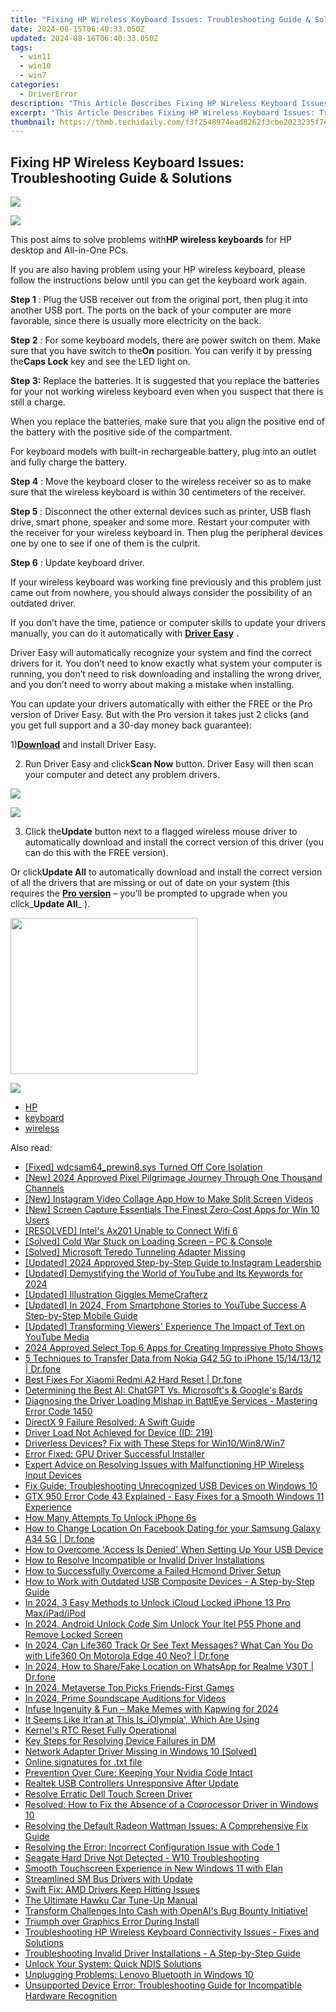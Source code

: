 ```yaml
---
title: "Fixing HP Wireless Keyboard Issues: Troubleshooting Guide & Solutions"
date: 2024-08-15T06:40:33.050Z
updated: 2024-08-16T06:40:33.050Z
tags:
  - win11
  - win10
  - win7
categories:
  - DriverError
description: "This Article Describes Fixing HP Wireless Keyboard Issues: Troubleshooting Guide & Solutions"
excerpt: "This Article Describes Fixing HP Wireless Keyboard Issues: Troubleshooting Guide & Solutions"
thumbnail: https://thmb.techidaily.com/f3f2548974ead8262f3cbe2023235f7ed337f6212ab7a7e3e523b3fd374baa30.jpg
---
```


## Fixing HP Wireless Keyboard Issues: Troubleshooting Guide & Solutions

<!-- affiliate ads begin -->
<a href="https://secure.2checkout.com/order/checkout.php?PRODS=4940317&QTY=1&AFFILIATE=108875&CART=1"><img src="https://secure.avangate.com/images/merchant/333ac5d90817d69113471fbb6e531bee/sps-partnership-728x90eng.png" border="0"></a>
<!-- affiliate ads end -->
![](https://support.hp.com/doc-images/787/c01577540.jpg)

 This post aims to solve problems with**HP wireless keyboards** for HP desktop and All-in-One PCs.

 If you are also having problem using your HP wireless keyboard, please follow the instructions below until you can get the keyboard work again.

**Step 1** : Plug the USB receiver out from the original port, then plug it into another USB port. The ports on the back of your computer are more favorable, since there is usually more electricity on the back.

**Step 2** : For some keyboard models, there are power switch on them. Make sure that you have switch to the**On** position. You can verify it by pressing the**Caps Lock** key and see the LED light on.

**Step 3:** Replace the batteries. It is suggested that you replace the batteries for your not working wireless keyboard even when you suspect that there is still a charge.

 When you replace the batteries, make sure that you align the positive end of the battery with the positive side of the compartment.

 For keyboard models with built-in rechargeable battery, plug into an outlet and fully charge the battery.

**Step 4** : Move the keyboard closer to the wireless receiver so as to make sure that the wireless keyboard is within 30 centimeters of the receiver.

**Step 5** : Disconnect the other external devices such as printer, USB flash drive, smart phone, speaker and some more. Restart your computer with the receiver for your wireless keyboard in. Then plug the peripheral devices one by one to see if one of them is the culprit.

**Step 6** : Update keyboard driver.

 If your wireless keyboard was working fine previously and this problem just came out from nowhere, you should always consider the possibility of an outdated driver.

 If you don’t have the time, patience or computer skills to update your drivers manually, you can do it automatically with [**Driver Easy**](https://tools.techidaily.com/drivereasy/download/) .

 Driver Easy will automatically recognize your system and find the correct drivers for it. You don’t need to know exactly what system your computer is running, you don’t need to risk downloading and installing the wrong driver, and you don’t need to worry about making a mistake when installing.

 You can update your drivers automatically with either the FREE or the Pro version of Driver Easy. But with the Pro version it takes just 2 clicks (and you get full support and a 30-day money back guarantee):

 1)[**Download**](https://tools.techidaily.com/drivereasy/download/) and install Driver Easy.

 2) Run Driver Easy and click**Scan Now** button. Driver Easy will then scan your computer and detect any problem drivers.

<!-- affiliate ads begin -->
<a href="https://secure.2checkout.com/order/checkout.php?PRODS=33729450&QTY=1&AFFILIATE=108875&CART=1"><img src="https://secure.avangate.com/images/merchant/7f687767ccf20fcea1c9dc4a5adc2326/Digisigner_banner_728_x_90_color_version.png" border="0"></a>
<!-- affiliate ads end -->
![](https://images.drivereasy.com/wp-content/uploads/2017/06/img_5937b3a69e0a7.png)

 3) Click the**Update** button next to a flagged wireless mouse driver to automatically download and install the correct version of this driver (you can do this with the FREE version).

 Or click**Update All** to automatically download and install the correct version of all the drivers that are missing or out of date on your system (this requires the [**Pro version**](https://tools.techidaily.com/drivereasy/download/) – you’ll be prompted to upgrade when you click_**Update All**_ ).

<!-- affiliate ads begin -->
<a href="https://homestyler.sjv.io/c/5597632/2044747/22993" target="_top" id="2044747"><img src="//a.impactradius-go.com/display-ad/22993-2044747" border="0" alt="" width="300" height="250"/></a><img height="0" width="0" src="https://imp.pxf.io/i/5597632/2044747/22993" style="position:absolute;visibility:hidden;" border="0" />
<!-- affiliate ads end -->
![](https://images.drivereasy.com/wp-content/uploads/2017/06/img_5937b4a6ba68a.jpg)

* [HP](https://tools.techidaily.com/drivereasy/download/)
* [keyboard](https://bellelily.pxf.io/m5azgm)
* [wireless](https://tools.techidaily.com/drivereasy/download/)

<ins class="adsbygoogle"
     style="display:block"
     data-ad-format="autorelaxed"
     data-ad-client="ca-pub-7571918770474297"
     data-ad-slot="1223367746"></ins>



<ins class="adsbygoogle"
     style="display:block"
     data-ad-client="ca-pub-7571918770474297"
     data-ad-slot="8358498916"
     data-ad-format="auto"
     data-full-width-responsive="true"></ins>



<span class="atpl-alsoreadstyle">Also read:</span>
<div><ul>
<li><a href="https://driver-error.techidaily.com/fixed-wdcsam64prewin8sys-turned-off-core-isolation/"><u>[Fixed] wdcsam64_prewin8.sys Turned Off Core Isolation</u></a></li>
<li><a href="https://youtube-zero.techidaily.com/024-approved-pixel-pilgrimage-journey-through-one-thousand-channels/"><u>[New] 2024 Approved  Pixel Pilgrimage  Journey Through One Thousand Channels</u></a></li>
<li><a href="https://instagram-video-recordings.techidaily.com/new-instagram-video-collage-app-how-to-make-split-screen-videos/"><u>[New] Instagram Video Collage App  How to Make Split Screen Videos</u></a></li>
<li><a href="https://extra-guidance.techidaily.com/new-screen-capture-essentials-the-finest-zero-cost-apps-for-win-10-users/"><u>[New] Screen Capture Essentials  The Finest Zero-Cost Apps for Win 10 Users</u></a></li>
<li><a href="https://driver-error.techidaily.com/resolved-intels-ax201-unable-to-connect-wifi-6/"><u>[RESOLVED] Intel's Ax201 Unable to Connect Wifi 6</u></a></li>
<li><a href="https://win-blog.techidaily.com/solved-cold-war-stuck-on-loading-screen-pc-and-console/"><u>[Solved] Cold War Stuck on Loading Screen – PC & Console</u></a></li>
<li><a href="https://driver-error.techidaily.com/solved-microsoft-teredo-tunneling-adapter-missing/"><u>[Solved] Microsoft Teredo Tunneling Adapter Missing</u></a></li>
<li><a href="https://instagram-clips.techidaily.com/updated-2024-approved-step-by-step-guide-to-instagram-leadership/"><u>[Updated] 2024 Approved  Step-by-Step Guide to Instagram Leadership</u></a></li>
<li><a href="https://facebook-record-videos.techidaily.com/updated-demystifying-the-world-of-youtube-and-its-keywords-for-2024/"><u>[Updated] Demystifying the World of YouTube and Its Keywords for 2024</u></a></li>
<li><a href="https://some-knowledge.techidaily.com/updated-illustration-giggles-memecrafterz/"><u>[Updated] Illustration Giggles  MemeCrafterz</u></a></li>
<li><a href="https://eaxpv-info.techidaily.com/updated-in-2024-from-smartphone-stories-to-youtube-success-a-step-by-step-mobile-guide/"><u>[Updated] In 2024, From Smartphone Stories to YouTube Success  A Step-by-Step Mobile Guide</u></a></li>
<li><a href="https://facebook-record-videos.techidaily.com/updated-transforming-viewers-experience-the-impact-of-text-on-youtube-media/"><u>[Updated] Transforming Viewers' Experience  The Impact of Text on YouTube Media</u></a></li>
<li><a href="https://extra-skills.techidaily.com/2024-approved-select-top-6-apps-for-creating-impressive-photo-shows/"><u>2024 Approved  Select Top 6 Apps for Creating Impressive Photo Shows</u></a></li>
<li><a href="https://blog-min.techidaily.com/5-techniques-to-transfer-data-from-nokia-g42-5g-to-iphone-15141312-drfone-by-drfone-transfer-from-android-transfer-from-android/"><u>5 Techniques to Transfer Data from Nokia G42 5G to iPhone 15/14/13/12 | Dr.fone</u></a></li>
<li><a href="https://techidaily.com/best-fixes-for-xiaomi-redmi-a2-hard-reset-drfone-by-drfone-reset-android-reset-android/"><u>Best Fixes For Xiaomi Redmi A2 Hard Reset | Dr.fone</u></a></li>
<li><a href="https://tech-hub.techidaily.com/determining-the-best-ai-chatgpt-vs-microsofts-and-googles-bards/"><u>Determining the Best AI: ChatGPT Vs. Microsoft's & Google's Bards</u></a></li>
<li><a href="https://driver-error.techidaily.com/diagnosing-the-driver-loading-mishap-in-battleye-services-mastering-error-code-1450/"><u>Diagnosing the Driver Loading Mishap in BattlEye Services - Mastering Error Code 1450</u></a></li>
<li><a href="https://driver-error.techidaily.com/directx-9-failure-resolved-a-swift-guide/"><u>DirectX 9 Failure Resolved: A Swift Guide</u></a></li>
<li><a href="https://driver-error.techidaily.com/driver-load-not-achieved-for-device-id-219/"><u>Driver Load Not Achieved for Device (ID: 219)</u></a></li>
<li><a href="https://driver-error.techidaily.com/driverless-devices-fix-with-these-steps-for-win10win8win7/"><u>Driverless Devices? Fix with These Steps for Win10/Win8/Win7</u></a></li>
<li><a href="https://driver-error.techidaily.com/error-fixed-gpu-driver-successful-installer/"><u>Error Fixed: GPU Driver Successful Installer</u></a></li>
<li><a href="https://driver-error.techidaily.com/expert-advice-on-resolving-issues-with-malfunctioning-hp-wireless-input-devices/"><u>Expert Advice on Resolving Issues with Malfunctioning HP Wireless Input Devices</u></a></li>
<li><a href="https://driver-download.techidaily.com/fix-guide-troubleshooting-unrecognized-usb-devices-on-windows-10/"><u>Fix Guide: Troubleshooting Unrecognized USB Devices on Windows 10</u></a></li>
<li><a href="https://driver-error.techidaily.com/gtx-950-error-code-43-explained-easy-fixes-for-a-smooth-windows-11-experience/"><u>GTX 950 Error Code 43 Explained - Easy Fixes for a Smooth Windows 11 Experience</u></a></li>
<li><a href="https://ios-unlock.techidaily.com/how-many-attempts-to-unlock-iphone-6s-by-drfone-ios/"><u>How Many Attempts To Unlock iPhone 6s</u></a></li>
<li><a href="https://location-social.techidaily.com/how-to-change-location-on-facebook-dating-for-your-samsung-galaxy-a34-5g-drfone-by-drfone-virtual-android/"><u>How to Change Location On Facebook Dating for your Samsung Galaxy A34 5G | Dr.fone</u></a></li>
<li><a href="https://driver-error.techidaily.com/how-to-overcome-access-is-denied-when-setting-up-your-usb-device/"><u>How to Overcome 'Access Is Denied' When Setting Up Your USB Device</u></a></li>
<li><a href="https://driver-error.techidaily.com/how-to-resolve-incompatible-or-invalid-driver-installations/"><u>How to Resolve Incompatible or Invalid Driver Installations</u></a></li>
<li><a href="https://driver-error.techidaily.com/how-to-successfully-overcome-a-failed-hcmond-driver-setup/"><u>How to Successfully Overcome a Failed Hcmond Driver Setup</u></a></li>
<li><a href="https://driver-error.techidaily.com/how-to-work-with-outdated-usb-composite-devices-a-step-by-step-guide/"><u>How to Work with Outdated USB Composite Devices - A Step-by-Step Guide</u></a></li>
<li><a href="https://activate-lock.techidaily.com/in-2024-3-easy-methods-to-unlock-icloud-locked-iphone-13-pro-maxipadipod-by-drfone-ios/"><u>In 2024, 3 Easy Methods to Unlock iCloud Locked iPhone 13 Pro Max/iPad/iPod</u></a></li>
<li><a href="https://sim-unlock.techidaily.com/in-2024-android-unlock-code-sim-unlock-your-itel-p55-phone-and-remove-locked-screen-by-drfone-android/"><u>In 2024, Android Unlock Code Sim Unlock Your Itel P55 Phone and Remove Locked Screen</u></a></li>
<li><a href="https://fake-location.techidaily.com/in-2024-can-life360-track-or-see-text-messages-what-can-you-do-with-life360-on-motorola-edge-40-neo-drfone-by-drfone-virtual-android/"><u>In 2024, Can Life360 Track Or See Text Messages? What Can You Do with Life360 On Motorola Edge 40 Neo? | Dr.fone</u></a></li>
<li><a href="https://location-social.techidaily.com/in-2024-how-to-sharefake-location-on-whatsapp-for-realme-v30t-drfone-by-drfone-virtual-android/"><u>In 2024, How to Share/Fake Location on WhatsApp for Realme V30T | Dr.fone</u></a></li>
<li><a href="https://extra-guidance.techidaily.com/in-2024-metaverse-top-picks-friends-first-games/"><u>In 2024, Metaverse Top Picks  Friends-First Games</u></a></li>
<li><a href="https://extra-skills.techidaily.com/in-2024-prime-soundscape-auditions-for-videos/"><u>In 2024, Prime Soundscape Auditions for Videos</u></a></li>
<li><a href="https://some-knowledge.techidaily.com/infuse-ingenuity-and-fun-make-memes-with-kapwing-for-2024/"><u>Infuse Ingenuity & Fun – Make Memes with Kapwing for 2024</u></a></li>
<li><a href="https://driver-error.techidaily.com/it-seems-like-itran-at-this-isiolympia-which-are-using/"><u>It Seems Like It’ran at This Is_iOlympia', Which Are Using</u></a></li>
<li><a href="https://driver-error.techidaily.com/kernels-rtc-reset-fully-operational/"><u>Kernel's RTC Reset Fully Operational</u></a></li>
<li><a href="https://driver-error.techidaily.com/key-steps-for-resolving-device-failures-in-dm/"><u>Key Steps for Resolving Device Failures in DM</u></a></li>
<li><a href="https://driver-error.techidaily.com/network-adapter-driver-missing-in-windows-10-solved/"><u>Network Adapter Driver Missing in Windows 10 [Solved]</u></a></li>
<li><a href="https://review-topics.techidaily.com/online-signatures-for-txt-file-by-ldigisigner-sign-a-word-sign-a-word/"><u>Online signatures for .txt file</u></a></li>
<li><a href="https://driver-error.techidaily.com/prevention-over-cure-keeping-your-nvidia-code-intact/"><u>Prevention Over Cure: Keeping Your Nvidia Code Intact</u></a></li>
<li><a href="https://driver-error.techidaily.com/realtek-usb-controllers-unresponsive-after-update/"><u>Realtek USB Controllers Unresponsive After Update</u></a></li>
<li><a href="https://driver-error.techidaily.com/resolve-erratic-dell-touch-screen-driver/"><u>Resolve Erratic Dell Touch Screen Driver</u></a></li>
<li><a href="https://driver-error.techidaily.com/resolved-how-to-fix-the-absence-of-a-coprocessor-driver-in-windows-10/"><u>Resolved: How to Fix the Absence of a Coprocessor Driver in Windows 10</u></a></li>
<li><a href="https://driver-error.techidaily.com/resolving-the-default-radeon-wattman-issues-a-comprehensive-fix-guide/"><u>Resolving the Default Radeon Wattman Issues: A Comprehensive Fix Guide</u></a></li>
<li><a href="https://driver-error.techidaily.com/resolving-the-error-incorrect-configuration-issue-with-code-1/"><u>Resolving the Error: Incorrect Configuration Issue with Code 1</u></a></li>
<li><a href="https://driver-error.techidaily.com/seagate-hard-drive-not-detected-w10-troubleshooting/"><u>Seagate Hard Drive Not Detected - W10 Troubleshooting</u></a></li>
<li><a href="https://driver-error.techidaily.com/smooth-touchscreen-experience-in-new-windows-11-with-elan/"><u>Smooth Touchscreen Experience in New Windows 11 with Elan</u></a></li>
<li><a href="https://driver-error.techidaily.com/streamlined-sm-bus-drivers-with-update/"><u>Streamlined SM Bus Drivers with Update</u></a></li>
<li><a href="https://driver-error.techidaily.com/swift-fix-amd-drivers-keep-hitting-issues/"><u>Swift Fix: AMD Drivers Keep Hitting Issues</u></a></li>
<li><a href="https://driver-install.techidaily.com/the-ultimate-hawku-car-tune-up-manual/"><u>The Ultimate Hawku Car Tune-Up Manual</u></a></li>
<li><a href="https://tech-savvy.techidaily.com/1721429142152-transform-challenges-into-cash-with-openais-bug-bounty-initiative/"><u>Transform Challenges Into Cash with OpenAI's Bug Bounty Initiative!</u></a></li>
<li><a href="https://driver-error.techidaily.com/triumph-over-graphics-error-during-install/"><u>Triumph over Graphics Error During Install</u></a></li>
<li><a href="https://driver-error.techidaily.com/troubleshooting-hp-wireless-keyboard-connectivity-issues-fixes-and-solutions/"><u>Troubleshooting HP Wireless Keyboard Connectivity Issues - Fixes and Solutions</u></a></li>
<li><a href="https://driver-error.techidaily.com/troubleshooting-invalid-driver-installations-a-step-by-step-guide/"><u>Troubleshooting Invalid Driver Installations - A Step-by-Step Guide</u></a></li>
<li><a href="https://driver-error.techidaily.com/unlock-your-system-quick-ndis-solutions/"><u>Unlock Your System: Quick NDIS Solutions</u></a></li>
<li><a href="https://driver-error.techidaily.com/unplugging-problems-lenovo-bluetooth-in-windows-10/"><u>Unplugging Problems: Lenovo Bluetooth in Windows 10</u></a></li>
<li><a href="https://driver-error.techidaily.com/unsupported-device-error-troubleshooting-guide-for-incompatible-hardware-recognition/"><u>Unsupported Device Error: Troubleshooting Guide for Incompatible Hardware Recognition</u></a></li>
</ul></div>
